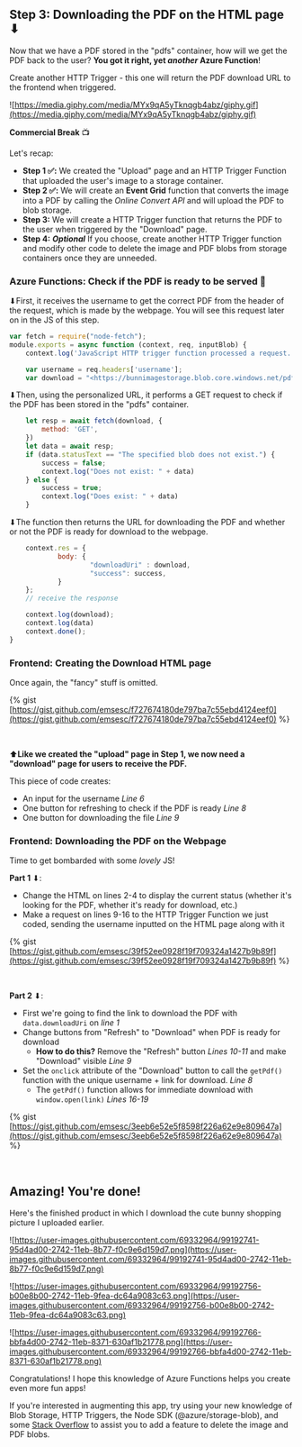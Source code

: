 ## Step 3: Downloading the PDF on the HTML page ⬇

Now that we have a PDF stored in the "pdfs" container, how will we get the PDF back to the user? **You got it right, yet *another* Azure Function**!

Create another HTTP Trigger - this one will return the PDF download URL to the frontend when triggered.

![https://media.giphy.com/media/MYx9qA5yTknqgb4abz/giphy.gif](https://media.giphy.com/media/MYx9qA5yTknqgb4abz/giphy.gif)

**Commercial Break** 📺

Let's recap:

- **Step 1 ✅:** We created the "Upload" page and an HTTP Trigger Function that uploaded the user's image to a storage container.
- **Step 2 ✅:** We will create an **Event Grid** function that converts the image into a PDF by calling the *Online Convert API* and will upload the PDF to blob storage.
- **Step 3:** We will create a HTTP Trigger function that returns the PDF to the user when triggered by the "Download" page.
- **Step 4:** ***Optional*** If you choose, create another HTTP Trigger function and modify other code to delete the image and PDF blobs from storage containers once they are unneeded.

### Azure Functions: Check if the PDF is ready to be served 🍝

⬇First, it receives the username to get the correct PDF from the header of the request, which is made by the webpage. You will see this request later on in the JS of this step.

```jsx
var fetch = require("node-fetch");
module.exports = async function (context, req, inputBlob) {
    context.log('JavaScript HTTP trigger function processed a request.');

    var username = req.headers['username'];
    var download = "<https://bunnimagestorage.blob.core.windows.net/pdfs/>" + username + ".pdf";

```

⬇Then, using the personalized URL, it performs a GET request to check if the PDF has been stored in the "pdfs" container.

```jsx
    let resp = await fetch(download, {
        method: 'GET',
    })
    let data = await resp;
    if (data.statusText == "The specified blob does not exist.") {
        success = false;
        context.log("Does not exist: " + data)
    } else {
        success = true;
        context.log("Does exist: " + data)
    }

```

⬇The function then returns the URL for downloading the PDF and whether or not the PDF is ready for download to the webpage.

```jsx
    context.res = {
            body: {
                    "downloadUri" : download,
                    "success": success,
            }
    };
    // receive the response

    context.log(download);
    context.log(data)
    context.done();
}

```

### Frontend: Creating the Download HTML page

Once again, the "fancy" stuff is omitted.

{% gist [https://gist.github.com/emsesc/f727674180de797ba7c55ebd4124eef0](https://gist.github.com/emsesc/f727674180de797ba7c55ebd4124eef0) %}

<br />

⬆**Like we created the "upload" page in Step 1, we now need a "download" page for users to receive the PDF.**

This piece of code creates:

- An input for the username *Line 6*
- One button for refreshing to check if the PDF is ready *Line 8*
- One button for downloading the file *Line 9*

### Frontend: Downloading the PDF on the Webpage

Time to get bombarded with some *lovely* JS!

**Part 1** ⬇:

- Change the HTML on lines 2-4 to display the current status (whether it's looking for the PDF, whether it's ready for download, etc.)
- Make a request on lines 9-16 to the HTTP Trigger Function we just coded, sending the username inputted on the HTML page along with it

{% gist [https://gist.github.com/emsesc/39f52ee0928f19f709324a1427b9b89f](https://gist.github.com/emsesc/39f52ee0928f19f709324a1427b9b89f) %}

<br />

**Part 2** ⬇:

- First we're going to find the link to download the PDF with `data.downloadUri` on *line 1*
- Change buttons from "Refresh" to "Download" when PDF is ready for download
    - **How to do this?** Remove the "Refresh" button *Lines 10-11* and make "Download" visible *Line 9*
- Set the `onclick` attribute of the "Download" button to call the `getPdf()` function with the unique username + link for download. *Line 8*
    - The `getPdf()` function allows for immediate download with `window.open(link)` *Lines 16-19*

{% gist [https://gist.github.com/emsesc/3eeb6e52e5f8598f226a62e9e809647a](https://gist.github.com/emsesc/3eeb6e52e5f8598f226a62e9e809647a) %}

<br />

## Amazing! You're done!

Here's the finished product in which I download the cute bunny shopping picture I uploaded earlier.

![https://user-images.githubusercontent.com/69332964/99192741-95d4ad00-2742-11eb-8b77-f0c9e6d159d7.png](https://user-images.githubusercontent.com/69332964/99192741-95d4ad00-2742-11eb-8b77-f0c9e6d159d7.png)

![https://user-images.githubusercontent.com/69332964/99192756-b00e8b00-2742-11eb-9fea-dc64a9083c63.png](https://user-images.githubusercontent.com/69332964/99192756-b00e8b00-2742-11eb-9fea-dc64a9083c63.png)

![https://user-images.githubusercontent.com/69332964/99192766-bbfa4d00-2742-11eb-8371-630af1b21778.png](https://user-images.githubusercontent.com/69332964/99192766-bbfa4d00-2742-11eb-8371-630af1b21778.png)

Congratulations! I hope this knowledge of Azure Functions helps you create even more fun apps!

If you're interested in augmenting this app, try using your new knowledge of Blob Storage, HTTP Triggers, the Node SDK (@azure/storage-blob), and some [Stack Overflow](https://stackoverflow.com/questions/60716837/how-to-delete-a-blob-from-azure-blob-v12-sdk-for-node-js) to assist you to add a feature to delete the image and PDF blobs.
